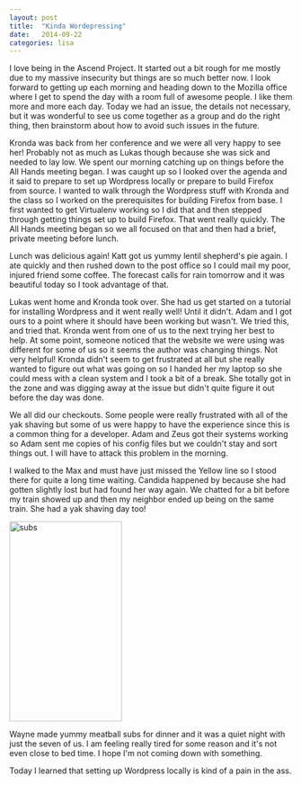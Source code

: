 ```yaml
---
layout: post
title:  "Kinda Wordepressing"
date:   2014-09-22
categories: lisa
---
```


I love being in the Ascend Project. It started out a bit rough for me mostly due to my massive insecurity but things are so much better now. I look forward to getting up each morning and heading down to the Mozilla office where I get to spend the day with a room full of awesome people. I like them more and more each day. Today we had an issue, the details not necessary, but it was wonderful to see us come together as a group and do the right thing, then brainstorm about how to avoid such issues in the future.

Kronda was back from her conference and we were all very happy to see her! Probably not as much as Lukas though because she was sick and needed to lay low. We spent our morning catching up on things before the All Hands meeting began. I was caught up so I looked over the agenda and it said to prepare to set up Wordpress locally or prepare to build Firefox from source. I wanted to walk through the Wordpress stuff with Kronda and the class so I worked on the prerequisites for building Firefox from base. I first wanted to get Virtualenv working so I did that and then stepped through getting things set up to build Firefox. That went really quickly. The All Hands meeting began so we all focused on that and then had a brief, private meeting before lunch.

Lunch was delicious again! Katt got us yummy lentil shepherd's pie again. I ate quickly and then rushed down to the post office so I could mail my poor, injured friend some coffee. The forecast calls for rain tomorrow and it was beautiful today so I took advantage of that.

Lukas went home and Kronda took over. She had us get started on a tutorial for installing Wordpress and it went really well! Until it didn't. Adam and I got ours to a point where it should have been working but wasn't. We tried this, and tried that. Kronda went from one of us to the next trying her best to help. At some point, someone noticed that the website we were using was different for some of us so it seems the author was changing things. Not very helpful! Kronda didn't seem to get frustrated at all but she really wanted to figure out what was going on so I handed her my laptop so she could mess with a clean system and I took a bit of a break. She totally got in the zone and was digging away at the issue but didn't quite figure it out before the day was done.

We all did our checkouts. Some people were really frustrated with all of the yak shaving but some of us were happy to have the experience since this is a common thing for a developer. Adam and Zeus got their systems working so Adam sent me copies of his config files but we couldn't stay and sort things out. I will have to attack this problem in the morning.

I walked to the Max and must have just missed the Yellow line so I stood there for quite a long time waiting. Candida happened by because she had gotten slightly lost but had found her way again. We chatted for a bit before my train showed up and then my neighbor ended up being on the same train. She had a yak shaving day too!

<a href="http://lisa.hewus.com/wp-content/uploads/2014/09/subs.jpg"><img class="alignleft wp-image-175 size-full" src="http://lisa.hewus.com/wp-content/uploads/2014/09/subs-e1411446327635.jpg" alt="subs" width="200" height="356" /></a>

Wayne made yummy meatball subs for dinner and it was a quiet night with just the seven of us. I am feeling really tired for some reason and it's not even close to bed time. I hope I'm not coming down with something.  

Today I learned that setting up Wordpress locally is kind of a pain in the ass.
